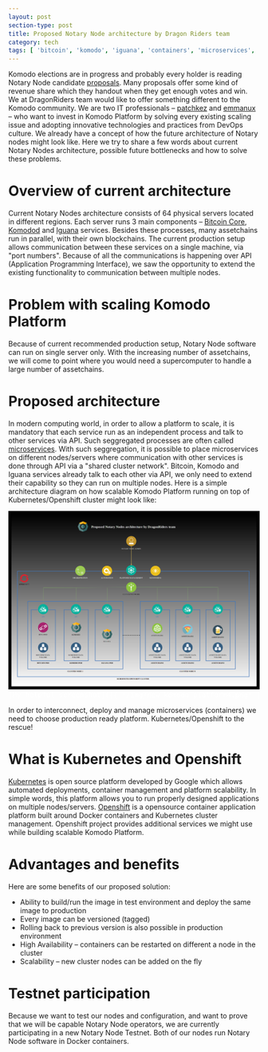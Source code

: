 ```yaml
---
layout: post
section-type: post
title: Proposed Notary Node architecture by Dragon Riders team
category: tech
tags: [ 'bitcoin', 'komodo', 'iguana', 'containers', 'microservices', 'docker', 'openshift', 'kubernetes' ]
---
```

Komodo elections are in progress and probably every holder is reading Notary Node candidate <a href="https://github.com/KomodoPlatform/vote2018" target="_blank">proposals</a>. Many proposals offer some kind of revenue share which they handout when they get enough votes and win. We at DragonRiders team would like to offer something different to the Komodo community. We are two IT professionals – <a href="https://patchkez.github.io" target="_blank">patchkez</a>  and <a href="https://github.com/Emmanux" target="_blank">emmanux</a>  – who want to invest in Komodo Platform by solving every existing scaling issue and adopting innovative technologies and practices from DevOps culture. We already have a concept of how the future architecture of Notary nodes might look like. Here we try to share a few words about current Notary Nodes architecture, possible future bottlenecks and how to solve these problems.


# Overview of current architecture
Current Notary Nodes architecture consists of 64 physical servers located in different regions. Each server runs 3 main components – <a href="https://bitcoin.org/en/bitcoin-core/" target="_blank">Bitcoin Core</a>, <a href="https://github.com/jl777/komodo" target="_blank">Komodod</a> and <a href="https://github.com/jl777/SuperNET" target="_blank">Iguana</a> services. Besides these processes, many assetchains run in parallel, with their own blockchains.  The current production setup allows communication between these services on a single machine, via "port numbers".
Because of all the communications is happening over API (Application Programming Interface), we saw the opportunity to extend the existing functionality to communication between multiple nodes.


# Problem with scaling Komodo Platform
Because of current recommended production setup, Notary Node software can run on single server only. With the increasing number of assetchains, we will come to point where you would need a supercomputer to handle a large number of assetchains.

# Proposed architecture
In modern computing world, in order to allow a platform to scale, it is mandatory that each service run as an independent process and talk to other services via API. Such seggregated processes are often called <a href="https://en.wikipedia.org/wiki/Microservices" target="_blank">microservices</a>.
With such seggregation, it is possible to place microservices on different nodes/servers where communication with other services is done through API via a "shared cluster network". Bitcoin, Komodo and Iguana services already talk to each other via API, we only need to extend their capability so they can run on multiple nodes.
Here is a simple architecture diagram on how scalable Komodo Platform running on top of Kubernetes/Openshift cluster might look like:


<pre style="background: initial; border: 0; color: #ffffff">
<img src="/img/new_komodo_platform4.png" alt="Proposed Notary Node architecture">
[My helpful screenshot]({{ "/img/new_komodo_platform4.png" | absolute_url }})
</pre>


In order to interconnect, deploy and manage microservices (containers) we need to choose production ready platform. Kubernetes/Openshift to the rescue!

# What is Kubernetes and Openshift
<a href="https://kubernetes.io" target="_blank">Kubernetes</a> is open source platform developed by Google which allows automated deployments, container management and platform scalability. In simple words, this platform allows you to run properly designed applications on multiple nodes/servers. <a href="https://www.openshift.org" target="_blank">Openshift</a> is a opensource container application platform built around Docker containers and Kubernetes cluster management. Openshift project provides additional services we might use while building scalable Komodo Platform.

# Advantages and benefits
Here are some benefits of our proposed solution:

 - Ability to build/run the image in test environment and deploy the same image to production
 - Every image can be versioned (tagged)
 - Rolling back to previous version is also possible in production environment
 - High Availability – containers can be restarted on different a node in the cluster
 - Scalability – new cluster nodes can be added on the fly

# Testnet participation
Because we want to test our nodes and configuration, and want to prove that we will be capable Notary Node operators, we are currently participating in a new Notary Node Testnet. Both of our nodes run Notary Node software in Docker containers. 

